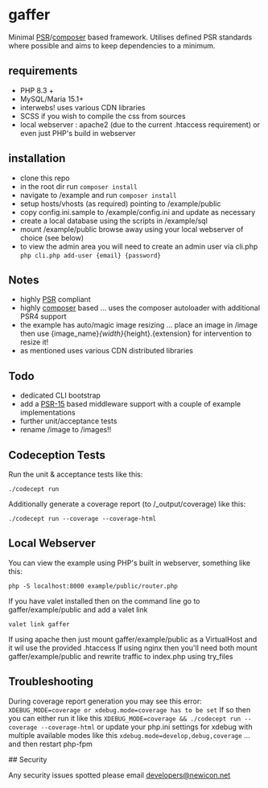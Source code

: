 # gaffer
Minimal [PSR](https://www.php-fig.org/psr/)/[composer](https://getcomposer.org/) based framework.
Utilises defined PSR standards where possible and aims to keep dependencies to a minimum.

## requirements
- PHP 8.3 +
- MySQL/Maria 15.1+
- interwebs! uses various CDN libraries
- SCSS if you wish to compile the css from sources
- local webserver : apache2 (due to the current .htaccess requirement) or even just PHP's build in webserver

## installation
- clone this repo
- in the root dir run ```composer install```
- navigate to /example and run  ```composer install```
- setup hosts/vhosts (as required) pointing to /example/public
- copy config.ini.sample to /example/config.ini and update as necessary
- create a local database using the scripts in /example/sql
- mount /example/public browse away using your local webserver of choice (see below)
- to view the admin area you will need to create an admin user via cli.php
```php cli.php add-user {email} {password}```
  
## Notes
- highly [PSR](https://www.php-fig.org/psr/) compliant
- highly [composer](https://getcomposer.org/) based ... uses the composer autoloader with additional PSR4 support
- the example has auto/magic image resizing ... place an image in /image then use {image_name}_{width}_{height}.{extension} for intervention to resize it!
- as mentioned uses various CDN distributed libraries

## Todo
- dedicated CLI bootstrap
- add a [PSR-15](https://www.php-fig.org/psr/psr-15/) based middleware support with a couple of example implementations
- further unit/acceptance tests
- rename /image to /images!!

## Codeception Tests
Run the unit & acceptance tests like this:
```
./codecept run
```
Additionally generate a coverage report (to /_output/coverage) like this:
```
./codecept run --coverage --coverage-html
```

## Local Webserver
You can view the example using PHP's built in webserver, something like this:
```
php -S localhost:8000 example/public/router.php
```
If you have valet installed then on the command line go to gaffer/example/public and add a valet link
```
valet link gaffer
```
If using apache then just mount gaffer/example/public as a VirtualHost and it wil use the provided .htaccess
If using nginx then you'll need both mount gaffer/example/public and rewrite traffic to index.php using try_files

## Troubleshooting
During coverage report generation you may see this error:
```XDEBUG_MODE=coverage or xdebug.mode=coverage has to be set```
If so then you can either run it like this
```XDEBUG_MODE=coverage && ./codecept run --coverage --coverage-html```
or update your php.ini settings for xdebug with multiple available modes like this
```xdebug.mode=develop,debug,coverage```
... and then restart php-fpm

## Security

Any security issues spotted please email developers@newicon.net
